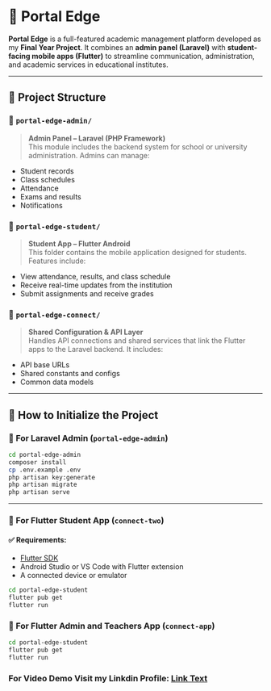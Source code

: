 # 📘 Portal Edge

**Portal Edge** is a full-featured academic management platform developed as my **Final Year Project**. It combines an **admin panel (Laravel)** with **student-facing mobile apps (Flutter)** to streamline communication, administration, and academic services in educational institutes.

---

## 📂 Project Structure

### 🔹 `portal-edge-admin/`
> **Admin Panel – Laravel (PHP Framework)**  
This module includes the backend system for school or university administration. Admins can manage:
- Student records
- Class schedules
- Attendance
- Exams and results
- Notifications

### 🔹 `portal-edge-student/`
> **Student App – Flutter Android**  
This folder contains the mobile application designed for students. Features include:
- View attendance, results, and class schedule
- Receive real-time updates from the institution
- Submit assignments and receive grades

### 🔹 `portal-edge-connect/`
> **Shared Configuration & API Layer**  
Handles API connections and shared services that link the Flutter apps to the Laravel backend. It includes:
- API base URLs
- Shared constants and configs
- Common data models

---

## 🧪 How to Initialize the Project

### 🔧 For Laravel Admin (`portal-edge-admin`)
```bash
cd portal-edge-admin
composer install
cp .env.example .env
php artisan key:generate
php artisan migrate
php artisan serve
```
---

### 📱 For Flutter Student App (`connect-two`)
#### ✅ Requirements:
- [Flutter SDK](https://flutter.dev/docs/get-started/install)
- Android Studio or VS Code with Flutter extension
- A connected device or emulator
```bash
cd portal-edge-student
flutter pub get
flutter run
```
### 📱 For Flutter Admin and Teachers App (`connect-app`)
```bash
cd portal-edge-student
flutter pub get
flutter run
```
### For Video Demo Visit my Linkdin Profile: [Link Text](https://www.linkedin.com/in/muhammadhuzaifashah)
